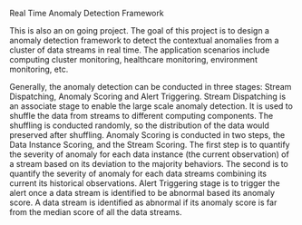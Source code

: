 Real Time Anomaly Detection Framework

This is also an on going project. The goal of this project is to design a anomaly detection framework to detect the contextual anomalies from a cluster of data streams in real time. The application scenarios include computing cluster monitoring, healthcare monitoring, environment monitoring, etc.

Generally, the anomaly detection can be conducted in three stages: Stream Dispatching, Anomaly Scoring and Alert Triggering. Stream Dispatching is an associate stage to enable the large scale anomaly detection. It is used to shuffle the data from streams to different computing components. The shuffling is conducted randomly, so the distribution of the data would preserved after shuffling. Anomaly Scoring is conducted in two steps, the Data Instance Scoring, and the Stream Scoring. The first step is to quantify the severity of anomaly for each data instance (the current observation) of a stream based on its deviation to the majority behaviors. The second is to quantify the severity of anomaly for each data streams combining its current its historical observations. Alert Triggering stage is to trigger the alert once a data stream is identified to be abnormal based its anomaly score. A data stream is identified as abnormal if its anomaly score is far from the median score of all the data streams. 
